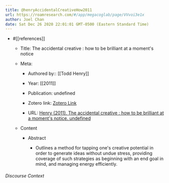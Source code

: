 ```yaml
---
title: @henryAccidentalCreativeHow2011
url: https://roamresearch.com/#/app/megacoglab/page/VVvoi3e1x
author: Joel Chan
date: Sat Dec 26 2020 22:01:01 GMT-0500 (Eastern Standard Time)
---
```


- #[[references]]

    - Title: The accidental creative : how to be brilliant at a moment's notice

    - Meta:

        - Authored by:: [[Todd Henry]]

        - Year: [[2011]]

        - Publication: undefined

        - Zotero link: [Zotero Link](zotero://select/items/1_QZ5PMDUS)

        - URL: [Henry (2011). The accidental creative : how to be brilliant at a moment's notice. undefined](undefined)

    - Content

        - Abstract

            - Outlines a method for tapping one's creative potential in order to generate ideas without undue stress, providing coverage of such strategies as beginning with an end goal in mind, and managing energy efficiently.

###### Discourse Context


